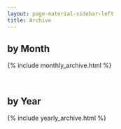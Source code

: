 ```yaml
---
layout: page-material-sidebar-left
title: Archive
---
```

## by Month
{% include monthly_archive.html %}

<br/>

## by Year
{% include yearly_archive.html %}